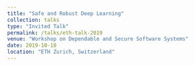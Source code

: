 ```yaml
---
title: "Safe and Robust Deep Learning"
collection: talks
type: "Invited Talk"
permalink: /talks/eth-talk-2019
venue: "Workshop on Dependable and Secure Software Systems"
date: 2019-10-18
location: "ETH Zurich, Switzerland"
---
```



